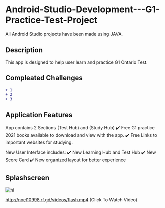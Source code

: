 # Android-Studio-Development---G1-Practice-Test-Project
All Android Studio projects have been made using JAVA. 

## Description 
This app is designed to help user learn and practice G1 Ontario Test.

## Compleated Challenges
```diff
+ 1
+ 2
+ 3
```
## Application Features
App contains 2 Sections (Test Hub) and (Study Hub)
✔️ Free G1 practice 2021 books available to download and view with the app.
✔️ Free Links to important websites for studying.

New User Interface includes:
✔️ New Learning Hub and Test Hub
✔️ New Score Card
✔️ New organized layout for better experience

## Splashscreen
![hi](https://github.com/noelshereportfolio/Android-Studio-Development---G1-Practice-Test-Application/blob/main/readme_assets/gif_splash.gif)

http://noel10998.rf.gd/videos/flash.mp4 (Click To Watch Video)

